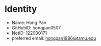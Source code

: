 # Identity

* Name: Hong Pan
* GitHubID: hongpan0507
* NetID: 122000171
* preferred email: hongpan1986@tamu.edu

